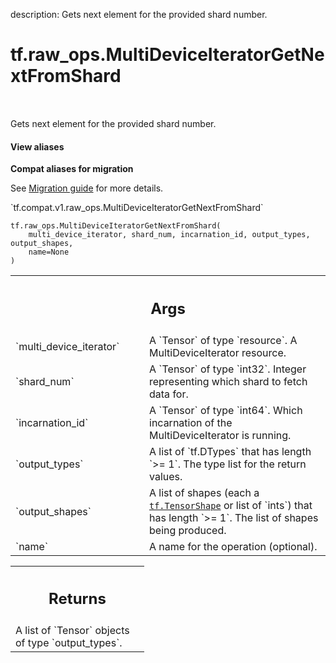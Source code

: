 description: Gets next element for the provided shard number.

<div itemscope itemtype="http://developers.google.com/ReferenceObject">
<meta itemprop="name" content="tf.raw_ops.MultiDeviceIteratorGetNextFromShard" />
<meta itemprop="path" content="Stable" />
</div>

# tf.raw_ops.MultiDeviceIteratorGetNextFromShard

<!-- Insert buttons and diff -->

<table class="tfo-notebook-buttons tfo-api nocontent" align="left">

</table>



Gets next element for the provided shard number.

<section class="expandable">
  <h4 class="showalways">View aliases</h4>
  <p>
<b>Compat aliases for migration</b>
<p>See
<a href="https://www.tensorflow.org/guide/migrate">Migration guide</a> for
more details.</p>
<p>`tf.compat.v1.raw_ops.MultiDeviceIteratorGetNextFromShard`</p>
</p>
</section>

<pre class="devsite-click-to-copy prettyprint lang-py tfo-signature-link">
<code>tf.raw_ops.MultiDeviceIteratorGetNextFromShard(
    multi_device_iterator, shard_num, incarnation_id, output_types, output_shapes,
    name=None
)
</code></pre>



<!-- Placeholder for "Used in" -->


<!-- Tabular view -->
 <table class="responsive fixed orange">
<colgroup><col width="214px"><col></colgroup>
<tr><th colspan="2"><h2 class="add-link">Args</h2></th></tr>

<tr>
<td>
`multi_device_iterator`
</td>
<td>
A `Tensor` of type `resource`.
A MultiDeviceIterator resource.
</td>
</tr><tr>
<td>
`shard_num`
</td>
<td>
A `Tensor` of type `int32`.
Integer representing which shard to fetch data for.
</td>
</tr><tr>
<td>
`incarnation_id`
</td>
<td>
A `Tensor` of type `int64`.
Which incarnation of the MultiDeviceIterator is running.
</td>
</tr><tr>
<td>
`output_types`
</td>
<td>
A list of `tf.DTypes` that has length `>= 1`.
The type list for the return values.
</td>
</tr><tr>
<td>
`output_shapes`
</td>
<td>
A list of shapes (each a <a href="../../tf/TensorShape.md"><code>tf.TensorShape</code></a> or list of `ints`) that has length `>= 1`.
The list of shapes being produced.
</td>
</tr><tr>
<td>
`name`
</td>
<td>
A name for the operation (optional).
</td>
</tr>
</table>



<!-- Tabular view -->
 <table class="responsive fixed orange">
<colgroup><col width="214px"><col></colgroup>
<tr><th colspan="2"><h2 class="add-link">Returns</h2></th></tr>
<tr class="alt">
<td colspan="2">
A list of `Tensor` objects of type `output_types`.
</td>
</tr>

</table>

